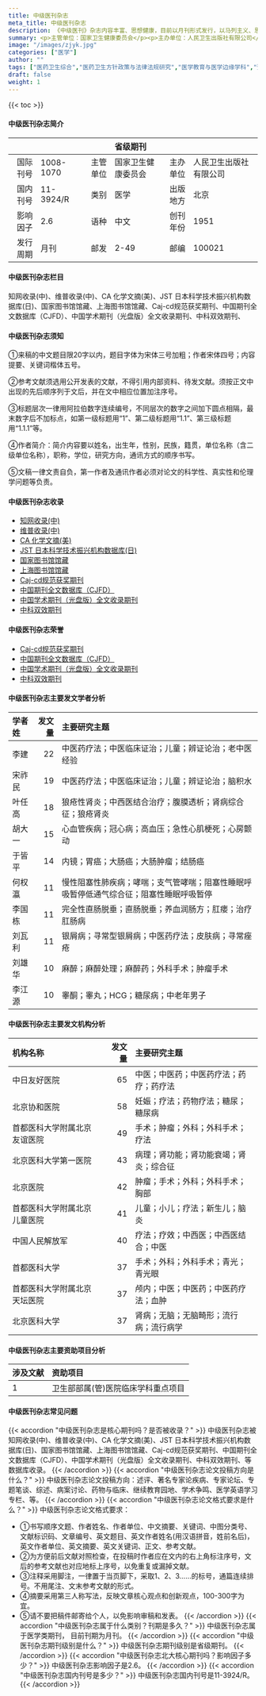 ```yaml
---
title: 中级医刊杂志
meta_title: 中级医刊杂志
description: 《中级医刊》杂志内容丰富、思想健康，目前以月刊形式发行，以马列主义、思想、邓小平理论和“三个代表”重要思想为指导，贯彻党的教育方针和“双百方针”，刊物对外积极扩大宣传，致力于提高杂志质量与影响。重要通知：《中级医刊》杂志已正式更名为《中国医刊》杂志。
summary: <p>主管单位：国家卫生健康委员会</p><p>主办单位：人民卫生出版社有限公司</p><p>发行级别：省级期刊</p><p>发行周期：月刊</p>
image: "/images/zjyk.jpg"
categories: ["医学"]
author: ""
tags: ["医药卫生综合","医药卫生方针政策与法律法规研究","医学教育与医学边缘学科","预防医学与卫生学","中医学","中药学","中西医结合","基础医学","临床医学","感染性疾病及传染病","心血管系统疾病","呼吸系统疾病","消化系统疾病","内分泌腺及全身性疾病","外科学","泌尿科学","妇产科学","儿科学","神经病学","精神病学","肿瘤学","眼科与耳鼻咽喉科","口腔科学","皮肤病与性病","特种医学","急救医学","军事医学与卫生","药学","生物医学工程",]
draft: false
weight: 1
---
```


{{< toc >}}

#### 中级医刊杂志简介
|               |                               |               | 省级期刊        |               |                           |
| ------------: | :---------------------------- | ------------: | :---------------------------- | ------------: | :------------------------ |
| 国际刊号      | 1008-1070   | 主管单位      | 国家卫生健康委员会     | 主办单位      | 人民卫生出版社有限公司     |
| 国内刊号      | 11-3924/R        | 类别          | 医学       | 出版地方      | 北京           |
| 影响因子      | 2.6        | 语种          | 中文             | 创刊年份      | 1951    |
| 发行周期      | 月刊    | 邮发          | 2-49              | 邮编          | 100021      |

#### 中级医刊杂志栏目
<span>知网收录(中)</span>、<span>维普收录(中)</span>、<span>CA 化学文摘(美)</span>、<span>JST 日本科学技术振兴机构数据库(日)</span>、<span>国家图书馆馆藏</span>、<span>上海图书馆馆藏</span>、<span>Caj-cd规范获奖期刊</span>、<span>中国期刊全文数据库（CJFD）</span>、<span>中国学术期刊（光盘版）全文收录期刊</span>、<span>中科双效期刊</span>、

#### 中级医刊杂志须知
<p><p>
	①来稿的中文题目限20字以内，题目字体为宋体三号加粗；作者宋体四号；内容提要、关键词楷体五号。
</p><p>
	②参考文献须选用公开发表的文献，不得引用内部资料、待发文献。须按正文中出现的先后顺序列于文后，并在文中相应位置加注序号。
</p><p>
	③标题层次一律用阿拉伯数字连续编号，不同层次的数字之间加下圆点相隔，最末数字后不加标点，如第一级标题用“1”、第二级标题用“1.1”、第三级标题用“1.1.1”等。
</p><p>
	④作者简介：简介内容要以姓名，出生年，性别，民族，籍贯，单位名称（含二级单位名称），职称，学位，研究方向，通讯方式的顺序书写。
</p><p>
	⑤文稿一律文责自负，第一作者及通讯作者必须对论文的科学性、真实性和伦理学问题等负责。
</p></p>


#### 中级医刊杂志收录
<ul>
    <li class="inline-block">
        <a class="bg-theme-light hover:bg-primary dark:bg-darkmode-theme-light dark:hover:bg-darkmode-primary dark:hover:text-dark m-1 block rounded px-3 py-1 hover:text-white" href="#中级医刊杂志收录">
        知网收录(中)
        </a>
    </li>
    <li class="inline-block">
        <a class="bg-theme-light hover:bg-primary dark:bg-darkmode-theme-light dark:hover:bg-darkmode-primary dark:hover:text-dark m-1 block rounded px-3 py-1 hover:text-white" href="#中级医刊杂志收录">
        维普收录(中)
        </a>
    </li>
    <li class="inline-block">
        <a class="bg-theme-light hover:bg-primary dark:bg-darkmode-theme-light dark:hover:bg-darkmode-primary dark:hover:text-dark m-1 block rounded px-3 py-1 hover:text-white" href="#中级医刊杂志收录">
        CA 化学文摘(美)
        </a>
    </li>
    <li class="inline-block">
        <a class="bg-theme-light hover:bg-primary dark:bg-darkmode-theme-light dark:hover:bg-darkmode-primary dark:hover:text-dark m-1 block rounded px-3 py-1 hover:text-white" href="#中级医刊杂志收录">
        JST 日本科学技术振兴机构数据库(日)
        </a>
    </li>
    <li class="inline-block">
        <a class="bg-theme-light hover:bg-primary dark:bg-darkmode-theme-light dark:hover:bg-darkmode-primary dark:hover:text-dark m-1 block rounded px-3 py-1 hover:text-white" href="#中级医刊杂志收录">
        国家图书馆馆藏
        </a>
    </li>
    <li class="inline-block">
        <a class="bg-theme-light hover:bg-primary dark:bg-darkmode-theme-light dark:hover:bg-darkmode-primary dark:hover:text-dark m-1 block rounded px-3 py-1 hover:text-white" href="#中级医刊杂志收录">
        上海图书馆馆藏
        </a>
    </li>
    <li class="inline-block">
        <a class="bg-theme-light hover:bg-primary dark:bg-darkmode-theme-light dark:hover:bg-darkmode-primary dark:hover:text-dark m-1 block rounded px-3 py-1 hover:text-white" href="#中级医刊杂志收录">
        Caj-cd规范获奖期刊
        </a>
    </li>
    <li class="inline-block">
        <a class="bg-theme-light hover:bg-primary dark:bg-darkmode-theme-light dark:hover:bg-darkmode-primary dark:hover:text-dark m-1 block rounded px-3 py-1 hover:text-white" href="#中级医刊杂志收录">
        中国期刊全文数据库（CJFD）
        </a>
    </li>
    <li class="inline-block">
        <a class="bg-theme-light hover:bg-primary dark:bg-darkmode-theme-light dark:hover:bg-darkmode-primary dark:hover:text-dark m-1 block rounded px-3 py-1 hover:text-white" href="#中级医刊杂志收录">
        中国学术期刊（光盘版）全文收录期刊
        </a>
    </li>
    <li class="inline-block">
        <a class="bg-theme-light hover:bg-primary dark:bg-darkmode-theme-light dark:hover:bg-darkmode-primary dark:hover:text-dark m-1 block rounded px-3 py-1 hover:text-white" href="#中级医刊杂志收录">
        中科双效期刊
        </a>
    </li>
</ul>



#### 中级医刊杂志荣誉
<ul>
    <li class="inline-block">
        <a class="bg-theme-light hover:bg-primary dark:bg-darkmode-theme-light dark:hover:bg-darkmode-primary dark:hover:text-dark m-1 block rounded px-3 py-1 hover:text-white" href="#中级医刊杂志荣誉">
        Caj-cd规范获奖期刊
        </a>
    </li>
    <li class="inline-block">
        <a class="bg-theme-light hover:bg-primary dark:bg-darkmode-theme-light dark:hover:bg-darkmode-primary dark:hover:text-dark m-1 block rounded px-3 py-1 hover:text-white" href="#中级医刊杂志荣誉">
        中国期刊全文数据库（CJFD）
        </a>
    </li>
    <li class="inline-block">
        <a class="bg-theme-light hover:bg-primary dark:bg-darkmode-theme-light dark:hover:bg-darkmode-primary dark:hover:text-dark m-1 block rounded px-3 py-1 hover:text-white" href="#中级医刊杂志荣誉">
        中国学术期刊（光盘版）全文收录期刊
        </a>
    </li>
    <li class="inline-block">
        <a class="bg-theme-light hover:bg-primary dark:bg-darkmode-theme-light dark:hover:bg-darkmode-primary dark:hover:text-dark m-1 block rounded px-3 py-1 hover:text-white" href="#中级医刊杂志荣誉">
        中科双效期刊
        </a>
    </li>
</ul>





#### 中级医刊杂志主要发文学者分析
| 学者姓                | 发文量                | 主要研究主题          |
| :------------         | --------------------: | :-------------------- |
| 李建   | 22     | 中医药疗法；中医临床证治；儿童；辨证论治；老中医经验 |
| 宋祚民   | 19     | 中医药疗法；中医临床证治；儿童；辨证论治；脑积水 |
| 叶任高   | 18     | 狼疮性肾炎；中西医结合治疗；腹膜透析；肾病综合征；狼疮肾炎 |
| 胡大一   | 15     | 心血管疾病；冠心病；高血压；急性心肌梗死；心房颤动 |
| 于皆平   | 14     | 内镜；胃癌；大肠癌；大肠肿瘤；结肠癌 |
| 何权瀛   | 11     | 慢性阻塞性肺疾病；哮喘；支气管哮喘；阻塞性睡眠呼吸暂停低通气综合征；阻塞性睡眠呼吸暂停 |
| 李国栋   | 11     | 完全性直肠脱垂；直肠脱垂；养血润肠方；肛瘘；治疗肛肠病 |
| 刘瓦利   | 11     | 银屑病；寻常型银屑病；中医药疗法；皮肤病；寻常痤疮 |
| 刘雄华   | 10     | 麻醉；麻醉处理；麻醉药；外科手术；肿瘤手术 |
| 李江源   | 10     | 睾酮；睾丸；HCG；糖尿病；中老年男子 |




#### 中级医刊杂志主要发文机构分析
| 机构名称              | 发文量                | 主要研究主题          |
| :------------         | --------------------: | :-------------------- |
| 中日友好医院   | 65     | 中医；中医药；中医药疗法；药疗；药疗法 |
| 北京协和医院   | 58     | 妊娠；疗法；药物疗法；糖尿；糖尿病 |
| 首都医科大学附属北京友谊医院   | 49     | 手术；肿瘤；外科；外科手术；疗法 |
| 北京医科大学第一医院   | 43     | 病理；肾功能；肾功能衰竭；肾炎；综合征 |
| 北京医院   | 42     | 肿瘤；手术；外科；外科手术；胸部 |
| 首都医科大学附属北京儿童医院   | 41     | 儿童；小儿；疗法；新生儿；脑炎 |
| 中国人民解放军   | 40     | 疗法；疗效；中西医；中西医结合；中医 |
| 首都医科大学   | 37     | 手术；外科；外科手术；青光；青光眼 |
| 首都医科大学附属北京天坛医院   | 37     | 颅内；中医；中医药；中医药疗法；血肿 |
| 北京医科大学   | 37     | 肾病；无脑；无脑畸形；流行病；流行病学 |




#### 中级医刊杂志主要资助项目分析
| 涉及文献              | 资助项目              |
| :------------         | :-------------------- |
| 1   | 卫生部部属(管)医院临床学科重点项目   |





#### 中级医刊杂志常见问题
{{< accordion "中级医刊杂志是核心期刊吗？是否被收录？" >}}
中级医刊杂志被知网收录(中)、维普收录(中)、CA 化学文摘(美)、JST 日本科学技术振兴机构数据库(日)、国家图书馆馆藏、上海图书馆馆藏、Caj-cd规范获奖期刊、中国期刊全文数据库（CJFD）、中国学术期刊（光盘版）全文收录期刊、中科双效期刊、等数据库收录。
{{< /accordion >}}
{{< accordion "中级医刊杂志论文投稿方向是什么？" >}}
中级医刊杂志论文投稿方向：述评、著名专家论疾病、专家论坛、专题笔谈、综述、病案讨论、药物与临床、继续教育园地、学术争鸣、医学英语学习专栏、等。
{{< /accordion >}}
{{< accordion "中级医刊杂志论文格式要求是什么？" >}}
中级医刊杂志论文格式要求：
- ①书写顺序文题、作者姓名、作者单位、中文摘要、关键词、中图分类号、文献标识码、文章编号、英文题目、英文作者姓名(用汉语拼音，姓前名后)，英文作者单位、英文摘要、英文关键词、正文、参考文献。
- ②为方便前后文献对照检查，在投稿时作者应在文内的右上角标注序号，文后的参考文献也对应地标上序号，以免重复或漏掉文献。
- ③注释采用脚注，一律置于当页脚下，采取1、2、3……的标号，通篇连续排号。不用尾注、文末参考文献的形式。
- ④摘要采用第三人称写法，反映文章核心观点和创新观点，100-300字为宜。
- ⑤请不要把稿件邮寄给个人，以免影响审稿和发表。
{{< /accordion >}}
{{< accordion "中级医刊杂志属于什么类别？刊期是多久？" >}}
中级医刊杂志属于医学类期刊， 目前刊期为月刊。
{{< /accordion >}}
{{< accordion "中级医刊杂志期刊级别是什么？" >}}
中级医刊杂志期刊级别是省级期刊。
{{< /accordion >}}
{{< accordion "中级医刊杂志北大核心期刊吗？影响因子多少？" >}}
中级医刊杂志影响因子是2.6。
{{< /accordion >}}
{{< accordion "中级医刊杂志国内刊号是多少？" >}}
中级医刊杂志国内刊号是11-3924/R。
{{< /accordion >}}